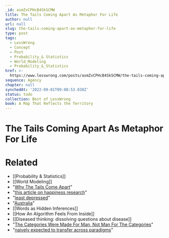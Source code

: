```yaml
---
_id: asmZvCPHcB4SkSCMW
title: The Tails Coming Apart As Metaphor For Life
author: null
url: null
slug: the-tails-coming-apart-as-metaphor-for-life
type: post
tags:
  - LessWrong
  - Concept
  - Post
  - Probability_& Statistics
  - World_Modeling
  - Probability_&_Statistics
href: >-
  https://www.lesswrong.com/posts/asmZvCPHcB4SkSCMW/the-tails-coming-apart-as-metaphor-for-life
sequence: Agency
chapter: null
synchedAt: '2022-09-01T09:08:53.038Z'
status: todo
collection: Best of LessWrong
book: A Map That Reflects the Territory
---
```


# The Tails Coming Apart As Metaphor For Life


# Related

- [[Probability & Statistics]]
- [[World Modeling]]
- "[Why The Tails Come Apart](https://www.lesswrong.com/posts/dC7mP5nSwvpL65Qu5/why-the-tails-come-apart)"
- "[this article on happiness research](https://blogs.scientificamerican.com/observations/finland-is-the-happiest-country-in-the-world-and-finns-arent-happy-about-it/)"
- "[least depressed](http://slatestarcodex.com/2015/01/15/depression-is-not-a-proxy-for-social-dysfunction/)"
- "[Australia](http://journals.plos.org/plosmedicine/article?id=10.1371/journal.pmed.1001547)"
- [[Words as Hidden Inferences]]
- [[How An Algorithm Feels From Inside]]
- [[Diseased thinking: dissolving questions about disease]]
- "[The Categories Were Made For Man, Not Man For The Categories](http://slatestarcodex.com/2014/11/21/the-categories-were-made-for-man-not-man-for-the-categories/)"
- "[naively expected to transfer across paradigms](https://samzdat.com/2018/08/03/slightly-less-than-truths-iv-v/)"